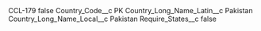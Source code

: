 <?xml version="1.0" encoding="UTF-8"?>
<CustomMetadata xmlns="http://soap.sforce.com/2006/04/metadata" xmlns:xsi="http://www.w3.org/2001/XMLSchema-instance" xmlns:xsd="http://www.w3.org/2001/XMLSchema">
    <label>CCL-179</label>
    <protected>false</protected>
    <values>
        <field>Country_Code__c</field>
        <value xsi:type="xsd:string">PK</value>
    </values>
    <values>
        <field>Country_Long_Name_Latin__c</field>
        <value xsi:type="xsd:string">Pakistan</value>
    </values>
    <values>
        <field>Country_Long_Name_Local__c</field>
        <value xsi:type="xsd:string">Pakistan</value>
    </values>
    <values>
        <field>Require_States__c</field>
        <value xsi:type="xsd:boolean">false</value>
    </values>
</CustomMetadata>
